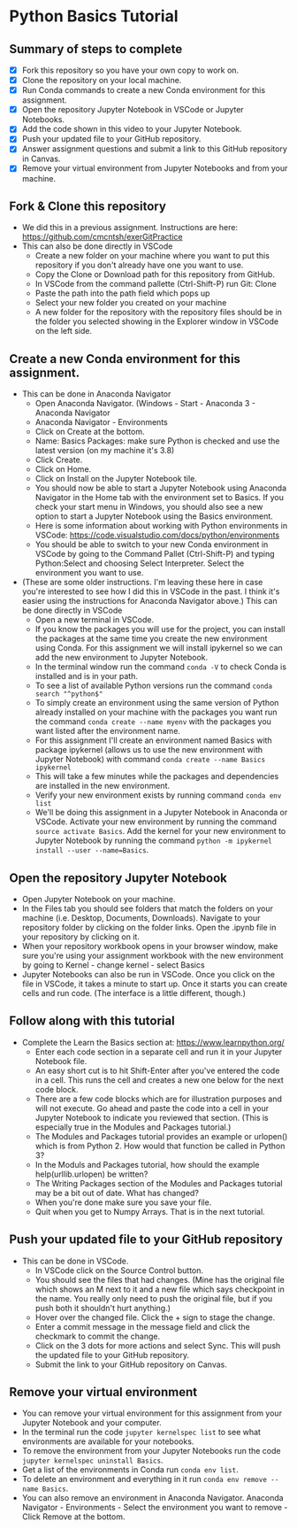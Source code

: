 # Python Basics Tutorial

## Summary of steps to complete

- [X] Fork this repository so you have your own copy to work on.
- [X] Clone the repository on your local machine. 
- [X] Run Conda commands to create a new Conda environment for this assignment.
- [X] Open the repository Jupyter Notebook in VSCode or Jupyter Notebooks.
- [X] Add the code shown in this video to your Jupyter Notebook.
- [X] Push your updated file to your GitHub repository.
- [X] Answer assignment questions and submit a link to this GitHub repository in Canvas.
- [X] Remove your virtual environment from Jupyter Notebooks and from your machine.

## Fork & Clone this repository

* We did this in a previous assignment. Instructions are here: https://github.com/cmcntsh/exerGitPractice
* This can also be done directly in VSCode
  * Create a new folder on your machine where you want to put this repository if you don't already have one you want to use.
  * Copy the Clone or Download path for this repository from GitHub.
  * In VSCode from the command pallette (Ctrl-Shift-P) run Git: Clone
  * Paste the path into the path field which pops up
  * Select your new folder you created on your machine
  * A new folder for the repository with the repository files should be in the folder you selected showing in the Explorer window in VSCode on the left side.

## Create a new Conda environment for this assignment.

* This can be done in Anaconda Navigator
  * Open Anaconda Navigator. (Windows - Start - Anaconda 3 - Anaconda Navigator
  * Anaconda Navigator - Environments
  * Click on Create at the bottom.
  * Name: Basics Packages: make sure Python is checked and use the latest version (on my machine it's 3.8)
  * Click Create.
  * Click on Home.
  * Click on Install on the Jupyter Notebook tile.
  * You should now be able to start a Jupyter Notebook using Anaconda Navigator in the Home tab with the environment set to Basics. If you check your start menu in Windows, you should also see a new option to start a Jupyter Notebook using the Basics environment.
  * Here is some information about working with Python environments in VSCode: https://code.visualstudio.com/docs/python/environments
  * You should be able to switch to your new Conda environment in VSCode by going to the Command Pallet (Ctrl-Shift-P) and typing Python:Select and choosing Select Interpreter. Select the environment you want to use.
* (These are some older instructions. I'm leaving these here in case you're interested to see how I did this in VSCode in the past. I think it's easier using the instructions for Anaconda Navigator above.) This can be done directly in VSCode
  * Open a new terminal in VSCode.
  * If you know the packages you will use for the project, you can install the packages at the same time you create the new environment using Conda. For this assignment we will install ipykernel so we can add the new environment to Jupyter Notebook.
  * In the terminal window run the command `conda -V` to check Conda is installed and is in your path.
  * To see a list of available Python versions run the command `conda search "^python$"`
  * To simply create an environment using the same version of Python already installed on your machine with the packages you want run the command `conda create --name myenv` with the packages you want listed after the environment name.
  * For this assignment I'll create an environment named Basics with package ipykernel (allows us to use the new environment with Jupyter Notebook) with command `conda create --name Basics ipykernel`
  * This will take a few minutes while the packages and dependencies are installed in the new environment.
  * Verify your new environment exists by running command `conda env list`
  * We'll be doing this assignment in a Jupyter Notebook in Anaconda or VSCode. Activate your new environment by running the command `source activate Basics`. Add the kernel for your new environment to Jupyter Notebook by running the command `python -m ipykernel install --user --name=Basics`.
  
## Open the repository Jupyter Notebook
* Open Jupyter Notebook on your machine.
* In the Files tab you should see folders that match the folders on your machine (i.e. Desktop, Documents, Downloads). Navigate to your repository folder by clicking on the folder links. Open the .ipynb file in your repository by clicking on it.
* When your repository workbook opens in your browser window, make sure you're using your assignment workbook with the new environment by going to Kernel - change kernel - select Basics
* Jupyter Notebooks can also be run in VSCode. Once you click on the file in VSCode, it takes a minute to start up. Once it starts you can create cells and run code. (The interface is a little different, though.)


## Follow along with this tutorial

* Complete the Learn the Basics section at: https://www.learnpython.org/
  * Enter each code section in a separate cell and run it in your Jupyter Notebook file.
  * An easy short cut is to hit Shift-Enter after you've entered the code in a cell. This runs the cell and creates a new one below for the next code block.
  * There are a few code blocks which are for illustration purposes and will not execute. Go ahead and paste the code into a cell in your Jupyter Notebook to indicate you reviewed that section. (This is especially true in the Modules and Packages tutorial.)
  * The Modules and Packages tutorial provides an example or urlopen() which is from Python 2. How would that function be called in Python 3?
  * In the Moduls and Packages tutorial, how should the example help(urllib.urlopen) be written?
  * The Writing Packages section of the Modules and Packages tutorial may be a bit out of date. What has changed?
  * When you're done make sure you save your file.
  * Quit when you get to Numpy Arrays. That is in the next tutorial.

## Push your updated file to your GitHub repository

* This can be done in VSCode.
  * In VSCode click on the Source Control button.
  * You should see the files that had changes. (Mine has the original file which shows an M next to it and a new file which says checkpoint in the name. You really only need to push the original file, but if you push both it shouldn't hurt anything.)
  * Hover over the changed file. Click the + sign to stage the change.
  * Enter a commit message in the message field and click the checkmark to commit the change.
  * Click on the 3 dots for more actions and select Sync. This will push the updated file to your GitHub repository.
  * Submit the link to your GitHub repository on Canvas.
  
## Remove your virtual environment

* You can remove your virtual environment for this assignment from your Jupyter Notebook and your computer.
* In the terminal run the code `jupyter kernelspec list` to see what environments are available for your notebooks.
* To remove the environment from your Jupyter Notebooks run the code `jupyter kernelspec uninstall Basics`.
* Get a list of the environments in Conda run `conda env list`.
* To delete an environment and everything in it run `conda env remove --name Basics`.
* You can also remove an environment in Anaconda Navigator. Anaconda Navigator - Environments - Select the environment you want to remove - Click Remove at the bottom.
